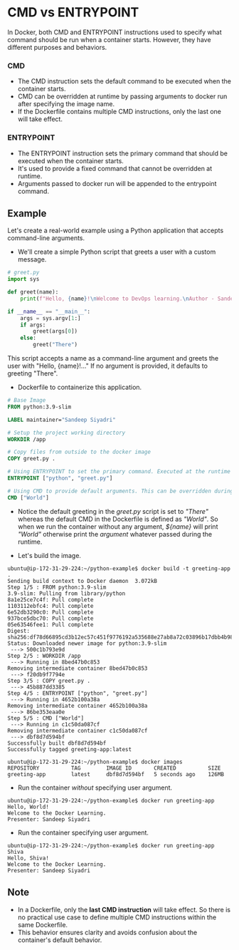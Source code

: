 # CMD vs ENTRYPOINT
In Docker, both CMD and ENTRYPOINT  instructions used to specify what command should be run when a container starts. However, they have different purposes and behaviors.

### CMD

- The CMD instruction sets the default command to be executed when the container starts.
- CMD can be overridden at runtime by passing arguments to docker run after specifying the image name.
- If the Dockerfile contains multiple CMD instructions, only the last one will take effect.

### ENTRYPOINT

- The ENTRYPOINT instruction sets the primary command that should be executed when the container starts.
- It's used to provide a fixed command that cannot be overridden at runtime.
- Arguments passed to docker run will be appended to the entrypoint command.

 
## Example

Let's create a real-world example using a Python application that accepts command-line arguments. 

- We'll create a simple Python script that greets a user with a custom message.

```python
# greet.py
import sys

def greet(name):
    print(f"Hello, {name}!\nWelcome to DevOps learning.\nAuthor - Sandeep Siyadri")

if __name__ == "__main__":
    args = sys.argv[1:]
    if args:
        greet(args[0])
    else:
        greet("There")
```

This script accepts a name as a command-line argument and greets the user with "Hello, {name}!..." If no argument is provided, it defaults to greeting "There".

- Dockerfile to containerize this application.

```Dockerfile
# Base Image
FROM python:3.9-slim

LABEL maintainer="Sandeep Siyadri"

# Setup the project working directory 
WORKDIR /app

# Copy files from outside to the docker image
COPY greet.py .

# Using ENTRYPOINT to set the primary command. Executed at the runtime and cannot be overridden. 
ENTRYPOINT ["python", "greet.py"]

# Using CMD to provide default arguments. This can be overridden during the run time. This is passed as argument for the Entrypoint. 
CMD ["World"]
```
- Notice the default greeting in the *greet.py* script is set to *"There"* whereas the default CMD in the Dockerfile is defined as *"World"*. So when we run the container without any argument, *${name}* will print *"World"* otherwise print the *argument* whatever passed during the runtime.

- Let's build the image.

```
ubuntu@ip-172-31-29-224:~/python-example$ docker build -t greeting-app .
Sending build context to Docker daemon  3.072kB
Step 1/5 : FROM python:3.9-slim
3.9-slim: Pulling from library/python
8a1e25ce7c4f: Pull complete 
1103112ebfc4: Pull complete 
6e52db3290c0: Pull complete 
937bce5dbc70: Pull complete 
05e63546fee1: Pull complete 
Digest: sha256:df78d66895cd3b12ec57c451f9776192a535688e27ab8a72c03896b17dbb4b98
Status: Downloaded newer image for python:3.9-slim
 ---> 500c1b793e9d
Step 2/5 : WORKDIR /app
 ---> Running in 8bed47b0c853
Removing intermediate container 8bed47b0c853
 ---> f20db9f7794e
Step 3/5 : COPY greet.py .
 ---> 45b887dd3385
Step 4/5 : ENTRYPOINT ["python", "greet.py"]
 ---> Running in 4652b100a38a
Removing intermediate container 4652b100a38a
 ---> 86be353eaa0e
Step 5/5 : CMD ["World"]
 ---> Running in c1c50da087cf
Removing intermediate container c1c50da087cf
 ---> dbf8d7d594bf
Successfully built dbf8d7d594bf
Successfully tagged greeting-app:latest

ubuntu@ip-172-31-29-224:~/python-example$ docker images
REPOSITORY          TAG        IMAGE ID       CREATED          SIZE
greeting-app        latest     dbf8d7d594bf   5 seconds ago    126MB
```

- Run the container *without* specifying user argument.

```
ubuntu@ip-172-31-29-224:~/python-example$ docker run greeting-app
Hello, World!
Welcome to the Docker Learning.
Presenter: Sandeep Siyadri
```

- Run the container specifying user argument.

```
ubuntu@ip-172-31-29-224:~/python-example$ docker run greeting-app Shiva
Hello, Shiva!
Welcome to the Docker Learning.
Presenter: Sandeep Siyadri
```
## Note

- In a Dockerfile, only the **last CMD instruction** will take effect. So there is no practical use case to define multiple CMD instructions within the same Dockerfile.
- This behavior ensures clarity and avoids confusion about the container's default behavior.

